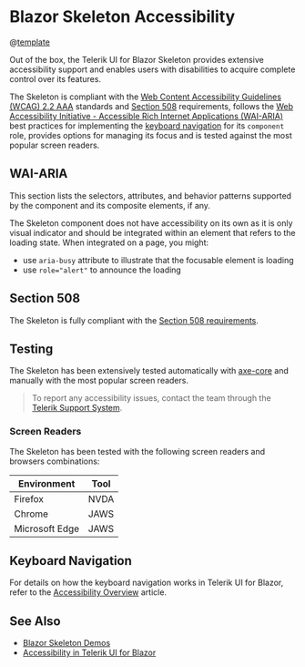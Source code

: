 
# Blazor Skeleton Accessibility

@[template](/_contentTemplates/common/parameters-table-styles.md#table-layout)

Out of the box, the Telerik UI for Blazor Skeleton provides extensive accessibility support and enables users with disabilities to acquire complete control over its features.

The Skeleton is compliant with the [Web Content Accessibility Guidelines (WCAG) 2.2 AAA](https://www.w3.org/TR/WCAG22/) standards and [Section 508](https://www.section508.gov/) requirements, follows the [Web Accessibility Initiative - Accessible Rich Internet Applications (WAI-ARIA)](https://www.w3.org/WAI/ARIA/apg/) best practices for implementing the [keyboard navigation](#keyboard-navigation) for its `component` role, provides options for managing its focus and is tested against the most popular screen readers.

## WAI-ARIA

This section lists the selectors, attributes, and behavior patterns supported by the component and its composite elements, if any.

The Skeleton component does not have accessibility on its own as it is only visual indicator and should be integrated within an element that refers to the loading state. When integrated on a page, you might:

- use `aria-busy` attribute to illustrate that the focusable element is loading
- use `role="alert"` to announce the loading

## Section 508

The Skeleton is fully compliant with the [Section 508 requirements](http://www.section508.gov/).

## Testing

The Skeleton has been extensively tested automatically with [axe-core](https://github.com/dequelabs/axe-core) and manually with the most popular screen readers.

> To report any accessibility issues, contact the team through the [Telerik Support System](https://www.telerik.com/account/support-center).

### Screen Readers

The Skeleton has been tested with the following screen readers and browsers combinations:

| Environment | Tool |
| ----------- | ---- |
| Firefox | NVDA |
| Chrome | JAWS |
| Microsoft Edge | JAWS |

## Keyboard Navigation

For details on how the keyboard navigation works in Telerik UI for Blazor, refer to the [Accessibility Overview](slug:accessibility-overview#keyboard-navigation) article.

## See Also

* [Blazor Skeleton Demos](https://demos.telerik.com/blazor-ui/skeleton/overview)
* [Accessibility in Telerik UI for Blazor](slug:accessibility-overview)